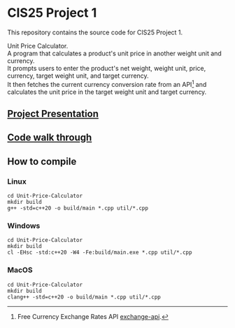 # CIS25 Project 1

This repository contains the source code for CIS25 Project 1.

Unit Price Calculator.  
A program that calculates a product's unit price in another weight unit and currency.  
It prompts users to enter the product's net weight, weight unit, price, currency, target weight unit, and target currency.  
It then fetches the current currency conversion rate from an API[^1] and calculates the unit price in the target weight unit and target currency.

## [Project Presentation](https://youtu.be/TYXPYbKedRk)
## [Code walk through](https://youtu.be/yvOAlP9YSDo)

## How to compile
### Linux
```
cd Unit-Price-Calculator
mkdir build
g++ -std=c++20 -o build/main *.cpp util/*.cpp
```
### Windows
```
cd Unit-Price-Calculator
mkdir build
cl -EHsc -std:c++20 -W4 -Fe:build/main.exe *.cpp util/*.cpp
```
### MacOS
```
cd Unit-Price-Calculator
mkdir build
clang++ -std=c++20 -o build/main *.cpp util/*.cpp
```

[^1]: Free Currency Exchange Rates API [exchange-api](https://github.com/fawazahmed0/exchange-api).